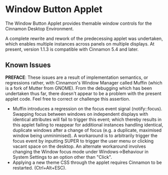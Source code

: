 # Window Button Applet

The Window Button Applet provides themable window controls for the Cinnamon Desktop Environment.

A complete rewrite and rework of the predecessing applet was undertaken, which enables multiple instances across panels on multiple displays. At present, version 1.1.3 is compatible with Cinnamon 5.4 and later.
 
## Known Issues

**PREFACE**: These issues are a result of implementation semantics, or regressions rather, with Cinnamon's Window Manager called Muffin (which is a fork of Mutter from GNOME). From the debugging which has been undertaken thus far, there doesn't appear to be a problem with the present applet code. Feel free to correct or challenge this assertion.

- Muffin introduces a regression on the focus event signal (notify::focus). Swapping focus between windows on independent displays with identical attributes will fail to trigger this event; which thereby results in this applet failing to reappear for additional instances handling identical, duplicate windows after a change of focus (e.g. a duplicate, maximised window being unminimised). A workaround is to arbitrarily trigger the focus event by inputting SUPER to trigger the user menu or clicking vacant space on the desktop. An alternate workaround involves changing the Window focus mode under Windows->Behaviour in System Settings to an option other than "Click".
- Applying a new theme CSS through the applet requires Cinnamon to be restarted. (Ctrl+Alt+ESC).


